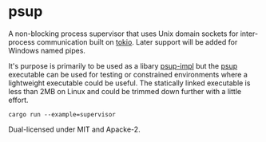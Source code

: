 # psup

A non-blocking process supervisor that uses Unix domain sockets for inter-process communication built on [tokio][]. Later support will be added for Windows named pipes.

It's purpose is primarily to be used as a libary [psup-impl][] but the [psup][] executable can be used for testing or constrained environments where a lightweight executable could be useful. The statically linked executable is less than 2MB on Linux and could be trimmed down further with a little effort.

```
cargo run --example=supervisor
```

Dual-licensed under MIT and Apacke-2.

[tokio]: https://docs.rs/tokio/
[psup]: https://docs.rs/psup/
[psup-impl]: https://docs.rs/psup-impl/
